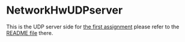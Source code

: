 # NetworkHwUDPserver


This is the UDP server side for [the first assignment](https://github.com/HuangLinBao/NetworkHw) please refer to the [README file](https://github.com/HuangLinBao/NetworkHw/blob/master/README.md) there.
